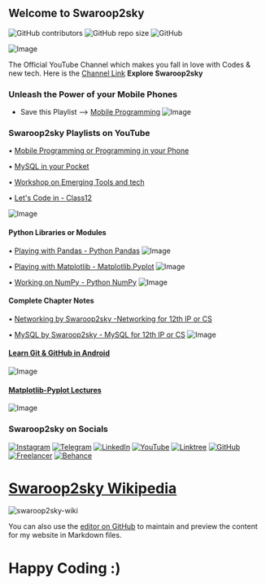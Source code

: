 ## Welcome to Swaroop2sky 

![GitHub contributors](https://img.shields.io/github/contributors/Swaroop2sky/swaroop2sky.github.io?style=flat&color=green)
![GitHub repo size](https://img.shields.io/github/repo-size/Swaroop2sky/swaroop2sky.github.io?color=green)
![GitHub](https://img.shields.io/github/license/Swaroop2sky/swaroop2sky.github.io?color=green)

![Image](https://camo.githubusercontent.com/d8154c78b3a347615e997033b1c4a56ccabe6e611c814f5b152d8caee8065254/68747470733a2f2f7974332e67677068742e636f6d2f7974632f41415576776e6972466f6c683045646473466c6c764b65775a637267784d445530556976424773456c4471483d733930302d632d6b2d63307830306666666666662d6e6f2d726a)

The Official YouTube Channel which makes you fall in love with Codes & new tech.
Here is the [Channel Link](https://youtube.com/channel/UCwtEt0HV9AR4LLCFWNRLDvg) **Explore Swaroop2sky**

### Unleash the Power of your Mobile Phones
   - Save this Playlist --> [Mobile Programming](https://youtube.com/playlist?list=PL0USrqsImzsh3BE5zdVsUMUbQ44I5dr05)
   ![Image](https://raw.githubusercontent.com/S2Sofficial/swaroop2sky/main/IMG_20210618_130117.jpg)

### Swaroop2sky Playlists on YouTube

• [Mobile Programming or Programming in your Phone](https://youtube.com/playlist?list=PL0USrqsImzsh3BE5zdVsUMUbQ44I5dr05)

• [MySQL in your Pocket](https://youtube.com/playlist?list=PL0USrqsImzsiIt38FJyipm5l84pzTdtCr)

• [Workshop on Emerging Tools and tech](https://youtube.com/playlist?list=PL0USrqsImzsg5LFZEaKrIzQ6Hm7x1D9ei)

• [Let's Code in - Class12](https://youtube.com/playlist?list=PL0USrqsImzsgNZptZijbjq4Nm_6HnVsdf)

 ![Image](https://raw.githubusercontent.com/S2Sofficial/swaroop2sky/main/Adobe_Post_20210114_1135430.7807461954061066.png)

#### Python Libraries or Modules
 • [Playing with Pandas - Python Pandas](https://youtube.com/playlist?list=PL0USrqsImzsjrN142v473yPax7sqqbJGY)
 ![Image](https://pandas.pydata.org/static/img/pandas_secondary.svg)

 • [Playing with Matplotlib - Matplotlib.Pyplot](https://youtube.com/playlist?list=PL0USrqsImzsjGsOLV1bFjXqerbjzcLQVv)
 ![Image](https://matplotlib.org/stable/_images/sphx_glr_logos2_003.png)

 • [Working on NumPy - Python NumPy](https://youtube.com/playlist?list=PL0USrqsImzsjs6Ck38xCxZ4fNSZkRzW4F)
 ![Image](https://upload.wikimedia.org/wikipedia/commons/3/31/NumPy_logo_2020.svg)

#### Complete Chapter Notes 
 • [Networking by Swaroop2sky -Networking for 12th IP or CS](https://youtube.com/playlist?list=PL0USrqsImzsj3GGEcgbNkJhZlPSbHkrDH)

 • [MySQL by Swaroop2sky - MySQL for 12th IP or CS](https://youtube.com/playlist?list=PL0USrqsImzsgfA-s2tuK-Y8pQjjchBSkG)
 ![Image](https://raw.githubusercontent.com/S2Sofficial/swaroop2sky/main/IMG_20210618_123859.jpg)

#### [Learn Git & GitHub in Android](https://youtu.be/UAWCh4wBeec)
 ![Image](https://raw.githubusercontent.com/S2Sofficial/swaroop2sky/main/Adobe_Post_20210522_0015010.6130287419020171.png)

#### [Matplotlib-Pyplot Lectures](https://youtu.be/vrExFOrBWo8)
 ![Image](https://raw.githubusercontent.com/S2Sofficial/swaroop2sky/main/IMG_20210425_083142.jpg)

### Swaroop2sky on Socials

 [![Instagram](https://img.shields.io/badge/Instagram-%23E4405F.svg?style=for-the-badge&logo=Instagram&logoColor=white)](https://instagram.com/Swaroop2sky)
 [![Telegram](https://img.shields.io/badge/Telegram-2CA5E0?style=for-the-badge&logo=telegram&logoColor=white)](https://t.me/S2Sme)
 [![LinkedIn](https://img.shields.io/badge/linkedin-%230077B5.svg?style=for-the-badge&logo=linkedin&logoColor=white)](https://www.linkedin.com/in/swaroop2sky)
 [![YouTube](https://img.shields.io/badge/YouTube-%23FF0000.svg?style=for-the-badge&logo=YouTube&logoColor=white)](https://youtube.com/c/Swaroop2sky)
 [![Linktree](https://img.shields.io/badge/linktree-1de9b6?style=for-the-badge&logo=linktree&logoColor=white)](https://linktr.ee/Swaroop2sky)
 [![GitHub](https://img.shields.io/badge/github-%23121011.svg?style=for-the-badge&logo=github&logoColor=white)](https://Swaroop2sky.github.io)
 [![Freelancer](https://img.shields.io/badge/Freelancer-29B2FE?style=for-the-badge&logo=Freelancer&logoColor=white)](https://www.freelancer.in/u/Swaroop2sky)
 [![Behance](https://img.shields.io/badge/Behance-1769ff?style=for-the-badge&logo=behance&logoColor=white)](https://www.behance.net/swaroopyadav)

# [Swaroop2sky Wikipedia](https://github.com/S2Sofficial/swaroop2sky/wiki)
![swaroop2sky-wiki](https://raw.githubusercontent.com/S2Sofficial/swaroop2sky/main/Wiki/Adobe_Post_20210619_1357060.3399142612728401.png)

You can also use the [editor on GitHub](https://github.com/S2Sofficial/s2s.github.io/edit/main/README.md) to maintain and preview the content for my website in Markdown files.

# Happy Coding :)
